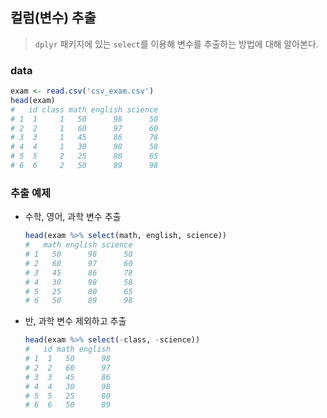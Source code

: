 ## 컬럼(변수) 추출

> `dplyr` 패키지에 있는 `select`를 이용해 변수를 추출하는 방법에 대해 알아본다.



### data

```R
exam <- read.csv('csv_exam.csv')
head(exam)
#   id class math english science
# 1  1     1   50      98      50
# 2  2     1   60      97      60
# 3  3     1   45      86      78
# 4  4     1   30      98      58
# 5  5     2   25      80      65
# 6  6     2   50      89      98
```



### 추출 예제

* 수학, 영어, 과학 변수 추출

  ```R
  head(exam %>% select(math, english, science))
  #   math english science
  # 1   50      98      50
  # 2   60      97      60
  # 3   45      86      78
  # 4   30      98      58
  # 5   25      80      65
  # 6   50      89      98
  ```

* 반, 과학 변수 제외하고 추출

  ```R
  head(exam %>% select(-class, -science))
  #   id math english
  # 1  1   50      98
  # 2  2   60      97
  # 3  3   45      86
  # 4  4   30      98
  # 5  5   25      80
  # 6  6   50      89
  ```

  
